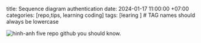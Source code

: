 title: Sequence diagram authentication
date: 2024-01-17 11:00:00 +07:00
categories: [repo,tips, learning coding]
tags: [learing ]     # TAG names should always be lowercase

![hinh-anh](/assets/img/Screenshot95.jpg)
five repo github you should know.
